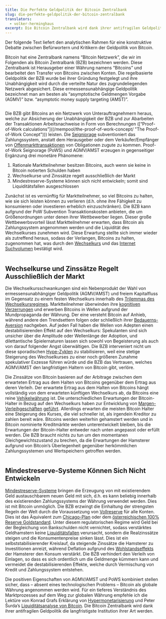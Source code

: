 ```yaml
---
title: Die Perfekte Geldpolitik der Bitcoin Zentralbank
slug: die-perfekte-geldpolitik-der-bitcoin-zentralbank
translators:
  - volker-herminghaus
excerpt: Die Bitcoin Zentralbank wird dank ihrer antifragilen Geldpolitik die langfristigste Institution ihrer Art werden.
---
```


Der folgende Text liefert den analytischen Rahmen für eine konstruktive Debatte zwischen Befürwortern und Kritikern der Geldpolitik von Bitcoin.

Bitcoin hat eine Zentralbank namens “Bitcoin Netzwerk”, die wir im Folgenden als Bitcoin Zentralbank (BZB) bezeichnen werden. Diese Zentralbank ist Herausgeber einer Währung namens “Bitcoins” und bearbeitet den Transfer von Bitcoins zwischen Konten. Die regelbasierte Geldpolitik der BZB wurde bei ihrer Gründung festgelegt und ihre Unabhängigkeit wird durch die verteilte Natur des zugrundeliegenden Netzwerk abgesichert. Diese ermessensunabhängige Geldpolitik bezeichnet man am besten als “asymptotische Geldmengen Vorgabe (AGMV)” bzw. “asymptotic money supply targeting (AMST)”.

<figure>
  <img src="/static/img/mempool/the-bitcoin-central-banks-perfect-monetary-policy/amst-de.png" alt="" />
</figure>

Die BZB gibt Bitcoins an ein Netzwerk von Unterauftragnehmern heraus, welche zur Absicherung der Unabhängigkeit der BZB und zur Abarbeiten der Transaktionen Arbeitsnachweise in Form von Berechnungen ([“Proof-of-Work calculations”]((/mempool/the-proof-of-work-concept/ "The Proof-of-Work Concept"))) leisten. Die [Seigniorage](http://en.wikipedia.org/wiki/Seigniorage) subventioniert das Zahlungssystem, anstatt dem Herausgeber oder dem Verkäufer/Empfänger von [Offenmarkttransaktionen](http://en.wikipedia.org/wiki/Open_market_operation) von Obligationen zugute zu kommen. Proof-of-Work Seignorage (PoWS) und AGMV/AMST erzeugen in gegenseitiger Ergänzung drei monetäre Phänomene:

1. Rationale Marktteilnehmer besitzen Bitcoins, auch wenn sie keine in Bitcoin notierten Schulden haben
2. Wechselkurse und Zinssätze regelt ausschließlich der Markt
3. Mindestreserve-Systeme können sich nicht entwickeln; somit sind Liquiditätsfallen ausgeschlossen

Zunächst ist es vernünftig für Marktteilnehmer, so viel Bitcoins zu halten, wie sie sich leisten können zu verlieren (d.h. ohne ihre Fähigkeit zu konsumieren oder investieren erheblich einzuschränken). Die BZB kann aufgrund der PoW Subvention Transaktionskosten anbieten, die um Größenordnungen unter denen ihrer Wettbewerber liegen. Dieser große Wettbewerbsvorteil lässt Marktteilnehmer erwarten, dass Bitcoin als Zahlungssystem angenommen werden und die Liquidität des Wechselkurses zunehmen wird. Diese Erwartung stellte sich immer wieder als zutreffend heraus, sodass der Verlangen, Bitcoins zu halten, zugenommen hat, was durch den [Wechselkurs](https://blockchain.info/charts/market-price) und das [Internet Suchvolumen](http://www.google.com/trends/explore#q=buy%20bitcoin&cmpt=q) bestätigt wird.

<figure>
  <img src="/static/img/mempool/the-bitcoin-central-banks-perfect-monetary-policy/transactioncosts-de.png" alt="" />
</figure>

## Wechselkurse und Zinssätze Regelt Ausschließlich der Markt

Die Wechselkursschwankungen sind ein Nebenprodukt der Wahl von ermessensunabhängiger Geldpolitik (AGMV/AMST) und freiem Kapitalfluss im Gegensatz zu einem festen Wechselkurs innerhalb des [Trilemmas des Wechselkursregimes](http://en.wikipedia.org/wiki/Impossible_trinity). Marktteilnehmer überwinden ihre [kognitiven Verzerrungen](http://en.wikipedia.org/wiki/Cognitive_bias) und erwerben Bitcoins in Wellen aufgrund der Mundpropaganda der Währung. Der eine versteht Bitcoin auf Anhieb, während andere den Trendsettern folgen oder schließlich ihrer [Bedauerns-Aversion](http://synapsetrading.com/2012/05/regret-aversion-bias-behavioral-finance/) nachgeben. Auf jeden Fall haben die Wellen von Adepten einen destabilisierenden Effekt auf den Wechselkurs: Spekulanten sind sich unsicher über die Amplitude oder Wellenlänge der Adoption, und dilettantische Spielernaturen lassen sich sowohl von Begeisterung als auch von darauf folgender Angst überwältigen. Die BZB interveniert nicht um diese sporadischen [Hype-Zyklen](http://en.wikipedia.org/wiki/Hype_cycle) zu stabilisieren, weil eine stetige Steigerung des Wechselkurses zu einer noch größeren Zunahme spekulativer Exzesse führen würde und die BZB das Vertrauen, welches AGMV/AMST den langfristigen Haltern von Bitcoin gibt, verlöre.

Die Zinssätze von Bitcoin basieren auf der Arbitrage zwischen dem erwarteten Ertrag aus dem Halten von Bitcoins gegenüber dem Ertrag aus deren Verleih. Der erwartete Ertrag aus dem Halten von Bitcoins hängt vollständig von dem erwarteten künftigen Wechselkurs ab, da Bitcoins eine reine [Vehikelwährung](http://www.encyclo.co.uk/define/Vehicle%20currency) ist. Die unterschiedlichen Erwartungen der Bitcoin-Halter in Bezug auf den Wechselkurs haben zur Entwicklung von [Margen-Verleihgeschäften](https://btcjam.com/) [geführt](http://www.reddit.com/r/bitcoinstocks). Allerdings erwarten die meisten Bitcoin Halter eine Steigerung des Kurses, die viel schneller ist, als irgendein Kreditor zu zahlen bereit wäre. Bitcoins werden weiterhin gehamstert werden und in Bitcoin nominierte Kreditmärkte werden unterentwickelt bleiben, bis die Erwartungen der Bitcoin-Halter entweder nach unten angepasst oder erfüllt werden. Die BZB braucht nichts zu tun um den momentanen Gleichgewichtszustand zu brechen, da die Erwartungen der Hamsterer aufgrund von Bitcoin’s Überlegenheit gegenüber herkömmlichen Zahlungssystemen und Wertspeichern getroffen werden.

<figure>
  <img src="/static/img/mempool/the-bitcoin-central-banks-perfect-monetary-policy/bitcoinfeedbackloops-de.png" alt="" />
</figure>

## Mindestreserve-Systeme Können Sich Nicht Entwickeln

[Mindestreserve-Systeme](http://en.wikipedia.org/wiki/Fractional_reserve_banking) bringen die Erzeugung von mit existierendem Geld austauschbarem neuen Geld mit sich, d.h. es kann beliebig innerhalb des existierenden Zahlungssystems der Währung verwendet werden. Dies ist mit Bitcoin unmöglich. Die BZB erzwingt die Einhaltung der strengsten Regeln der Welt durch die Voraussetzung von [Vollreserve](http://en.wikipedia.org/wiki/Full-reserve_banking) für alle Konten. Dies ist das Äquivalent zum [Chicago-Plan](http://www.imf.org/external/pubs/ft/wp/2012/wp12202.pdf) oder dem [österreichischen 100% Reserve Goldstandard](http://mises.org/daily/1829). Unter diesem regulatorischen Regime wird Geld bei der Begleichung von Bankschulden nicht vernichtet, sodass verstärktes Geldhamstern keine [Liquiditätsfallen](http://en.wikipedia.org/wiki/Liquidity_trap) verursacht, sondern die Realzinssätze steigen und die Konsumentenpreise sinken lässt. Dies ist ein selbststabilisierender Kreislauf, da steigende Zinssätze die Hamsterer zu Investitionen anreizt, während Deflation aufgrund des [Wohlstandseffekts](http://en.wikipedia.org/wiki/Wealth_effect) der Hamsterer den Konsum verstärkt. Die BZB verhindert den Verleih von Einlagen, so dass es sich ordentlich um die Geldmenge kümmern kann und vermeidet die destabilisierenden Effekte, welche durch Vermischung von Kredit und Zahlungssystem entstehen.

Die positiven Eigenschaften von AGMV/AMST und PoWS kombiniert stellen sicher, dass – absent eines technologischen Problems – Bitcoin als globale Währung angenommen werden wird. Für ein tieferes Verständnis des Marktprozesses auf dem Weg zur globalen Währung empfehle ich die Lektüre von Konrad Grafs Erklärung von [Hypermonetarisierung](http://konradsgraf.com/blog1/2013/11/7/hyper-monetization-reloaded-another-round-of-bubble-talk.html) und Peter Šurda’s [Liquiditätsanalyse von Bitcoin](/static/docs/economics-of-bitcoin.pdf). Die Bitcoin Zentralbank wird dank ihrer antifragilen Geldpolitik die langfristigste Institution ihrer Art werden.
